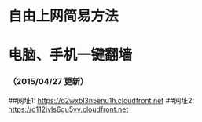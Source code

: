# 自由上网简易方法
# 电脑、手机一键翻墙
### （2015/04/27 更新）

##网址1: https://d2wxbl3n5enu1h.cloudfront.net
##网址2: https://d112jvls6gu5vy.cloudfront.net

